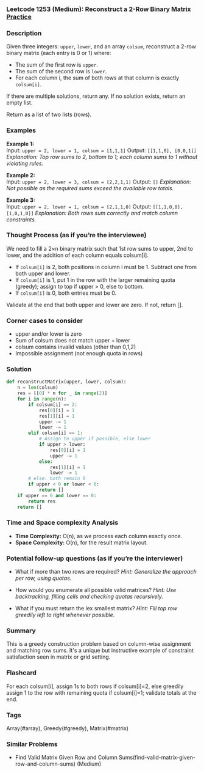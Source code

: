 ### Leetcode 1253 (Medium): Reconstruct a 2-Row Binary Matrix [Practice](https://leetcode.com/problems/reconstruct-a-2-row-binary-matrix)

### Description  
Given three integers: `upper`, `lower`, and an array `colsum`, reconstruct a 2-row binary matrix (each entry is 0 or 1) where:
- The sum of the first row is `upper`.
- The sum of the second row is `lower`.
- For each column i, the sum of both rows at that column is exactly `colsum[i]`.

If there are multiple solutions, return any. If no solution exists, return an empty list.

Return as a list of two lists (rows).

### Examples  
**Example 1:**  
Input: `upper = 2, lower = 1, colsum = [1,1,1]`
Output: `[[1,1,0], [0,0,1]]`
*Explanation: Top row sums to 2, bottom to 1; each column sums to 1 without violating rules.*

**Example 2:**  
Input: `upper = 2, lower = 3, colsum = [2,2,1,1]`
Output: `[]`
*Explanation: Not possible as the required sums exceed the available row totals.*

**Example 3:**  
Input: `upper = 2, lower = 1, colsum = [2,1,1,0]`
Output: `[[1,1,0,0],[1,0,1,0]]`
*Explanation: Both rows sum correctly and match column constraints.*


### Thought Process (as if you’re the interviewee)  
We need to fill a 2×n binary matrix such that 1st row sums to upper, 2nd to lower, and the addition of each column equals colsum[i].
- If `colsum[i]` is 2, both positions in column i must be 1. Subtract one from both upper and lower.
- If `colsum[i]` is 1, put 1 in the row with the larger remaining quota (greedy); assign to top if upper > 0, else to bottom.
- If `colsum[i]` is 0, both entries must be 0.

Validate at the end that both upper and lower are zero. If not, return [].

### Corner cases to consider  
- upper and/or lower is zero
- Sum of colsum does not match upper + lower
- colsum contains invalid values (other than 0,1,2)
- Impossible assignment (not enough quota in rows)

### Solution

```python
def reconstructMatrix(upper, lower, colsum):
    n = len(colsum)
    res = [[0] * n for _ in range(2)]
    for i in range(n):
        if colsum[i] == 2:
            res[0][i] = 1
            res[1][i] = 1
            upper -= 1
            lower -= 1
        elif colsum[i] == 1:
            # Assign to upper if possible, else lower
            if upper > lower:
                res[0][i] = 1
                upper -= 1
            else:
                res[1][i] = 1
                lower -= 1
        # else: both remain 0
        if upper < 0 or lower < 0:
            return []
    if upper == 0 and lower == 0:
        return res
    return []
```

### Time and Space complexity Analysis  
- **Time Complexity:** O(n), as we process each column exactly once.
- **Space Complexity:** O(n), for the result matrix layout.

### Potential follow-up questions (as if you’re the interviewer)  
- What if more than two rows are required?
  *Hint: Generalize the approach per row, using quotas.*

- How would you enumerate all possible valid matrices?
  *Hint: Use backtracking, filling cells and checking quotas recursively.*

- What if you must return the lex smallest matrix?
  *Hint: Fill top row greedily left to right whenever possible.*

### Summary
This is a greedy construction problem based on column-wise assignment and matching row sums. It's a unique but instructive example of constraint satisfaction seen in matrix or grid setting.


### Flashcard
For each colsum[i], assign 1s to both rows if colsum[i]=2, else greedily assign 1 to the row with remaining quota if colsum[i]=1; validate totals at the end.

### Tags
Array(#array), Greedy(#greedy), Matrix(#matrix)

### Similar Problems
- Find Valid Matrix Given Row and Column Sums(find-valid-matrix-given-row-and-column-sums) (Medium)